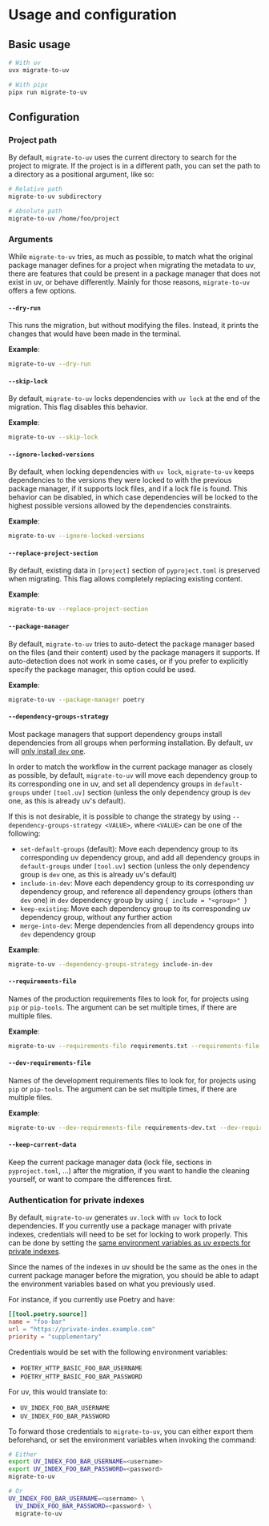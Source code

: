 # Usage and configuration

## Basic usage

```bash
# With uv
uvx migrate-to-uv

# With pipx
pipx run migrate-to-uv
```

## Configuration

### Project path

By default, `migrate-to-uv` uses the current directory to search for the project to migrate. If the project is in a
different path, you can set the path to a directory as a positional argument, like so:

```bash
# Relative path
migrate-to-uv subdirectory

# Absolute path
migrate-to-uv /home/foo/project
```

### Arguments

While `migrate-to-uv` tries, as much as possible, to match what the original package manager defines for a project
when migrating the metadata to uv, there are features that could be present in a package manager that does not exist in
uv, or behave differently. Mainly for those reasons, `migrate-to-uv` offers a few options.

#### `--dry-run`

This runs the migration, but without modifying the files. Instead, it prints the changes that would have been made in
the terminal.

**Example**:

```bash
migrate-to-uv --dry-run
```

#### `--skip-lock`

By default, `migrate-to-uv` locks dependencies with `uv lock` at the end of the migration. This flag disables this
behavior.

**Example**:

```bash
migrate-to-uv --skip-lock
```

#### `--ignore-locked-versions`

By default, when locking dependencies with `uv lock`, `migrate-to-uv` keeps dependencies to the versions they were
locked to with the previous package manager, if it supports lock files, and if a lock file is found. This behavior can
be disabled, in which case dependencies will be locked to the highest possible versions allowed by the dependencies
constraints.

**Example**:

```bash
migrate-to-uv --ignore-locked-versions
```

#### `--replace-project-section`

By default, existing data in `[project]` section of `pyproject.toml` is preserved when migrating. This flag allows
completely replacing existing content.

**Example**:

```bash
migrate-to-uv --replace-project-section
```

#### `--package-manager`

By default, `migrate-to-uv` tries to auto-detect the package manager based on the files (and their content) used by the
package managers it supports. If auto-detection does not work in some cases, or if you prefer to explicitly specify the
package manager, this option could be used.

**Example**:

```bash
migrate-to-uv --package-manager poetry
```

#### `--dependency-groups-strategy`

Most package managers that support dependency groups install dependencies from all groups when performing installation.
By default, uv will [only install `dev` one](https://docs.astral.sh/uv/concepts/projects/dependencies/#default-groups).

In order to match the workflow in the current package manager as closely as possible, by default, `migrate-to-uv` will
move each dependency group to its corresponding one in uv, and set all dependency groups in `default-groups` under
`[tool.uv]` section (unless the only dependency group is `dev` one, as this is already uv's default).

If this is not desirable, it is possible to change the strategy by using `--dependency-groups-strategy <VALUE>`, where
`<VALUE>` can be one of the following:

- `set-default-groups` (default): Move each dependency group to its corresponding uv dependency group, and add all
  dependency groups in `default-groups` under `[tool.uv]` section (unless the only dependency group is `dev` one, as
  this is already uv's default)
- `include-in-dev`:  Move each dependency group to its corresponding uv dependency group, and reference all dependency
  groups (others than `dev` one) in `dev` dependency group by using `{ include = "<group>" }`
- `keep-existing`: Move each dependency group to its corresponding uv dependency group, without any further action
- `merge-into-dev`: Merge dependencies from all dependency groups into `dev` dependency group

**Example**:

```bash
migrate-to-uv --dependency-groups-strategy include-in-dev
```

#### `--requirements-file`

Names of the production requirements files to look for, for projects using `pip` or `pip-tools`. The argument can be set
multiple times, if there are multiple files.

**Example**:

```bash
migrate-to-uv --requirements-file requirements.txt --requirements-file more-requirements.txt
```

#### `--dev-requirements-file`

Names of the development requirements files to look for, for projects using `pip` or `pip-tools`. The argument can be
set multiple times, if there are multiple files.

**Example**:

```bash
migrate-to-uv --dev-requirements-file requirements-dev.txt --dev-requirements-file requirements-docs.txt
```

#### `--keep-current-data`

Keep the current package manager data (lock file, sections in `pyproject.toml`, ...) after the migration, if you want to
handle the cleaning yourself, or want to compare the differences first.

### Authentication for private indexes

By default, `migrate-to-uv` generates `uv.lock` with `uv lock` to lock dependencies. If you currently use a package
manager with private indexes, credentials will need to be set for locking to work properly. This can be done by setting
the [same environment variables as uv expects for private indexes](https://docs.astral.sh/uv/configuration/indexes/#providing-credentials).

Since the names of the indexes in uv should be the same as the ones in the current package manager before the migration,
you should be able to adapt the environment variables based on what you previously used.

For instance, if you currently use Poetry and have:

```toml
[[tool.poetry.source]]
name = "foo-bar"
url = "https://private-index.example.com"
priority = "supplementary"
```

Credentials would be set with the following environment variables:

- `POETRY_HTTP_BASIC_FOO_BAR_USERNAME`
- `POETRY_HTTP_BASIC_FOO_BAR_PASSWORD`

For uv, this would translate to:

- `UV_INDEX_FOO_BAR_USERNAME`
- `UV_INDEX_FOO_BAR_PASSWORD`

To forward those credentials to `migrate-to-uv`, you can either export them beforehand, or set the environment variables
when invoking the command:

```bash
# Either
export UV_INDEX_FOO_BAR_USERNAME=<username>
export UV_INDEX_FOO_BAR_PASSWORD=<password>
migrate-to-uv

# Or
UV_INDEX_FOO_BAR_USERNAME=<username> \
  UV_INDEX_FOO_BAR_PASSWORD=<password> \
  migrate-to-uv
```

